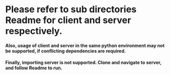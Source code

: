 # Please refer to sub directories Readme for client and server respectively.

#### Also, usage of client and server in the same python environment may not be supported, if conflicting dependencies are required.

#### Finally, importing server is not supported. Clone and navigate to server, and follow Readme to run.
